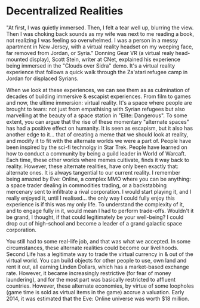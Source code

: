 # Decentralized Realities

"At first, I was quietly immersed. Then, I felt a tear well up, blurring the view. Then I was choking back sounds as my wife was next to me reading a book, not realizing I was feeling so overwhelmed. I was a person in a messy apartment in New Jersey, with a virtual reality headset on my weeping face, far removed from Jordan, or Syria." Donning Gear VR (a virtual realy head-mounted display), Scott Stein, writer at CNet, explained his experience being immersed in the "Clouds over Sidra" demo. It's a virtual reality experience that follows a quick walk through the Za'atari refugee camp in Jordan for displaced Syrians.

When we look at these experiences, we can see them as as culmination of decades of building immersive & escapist experiences. From film to games and now, the ultime immersion: virtual reality. It's a space where people are brought to tears: not just from empathising with Syrian refugees but also marvelling at the beauty of a space station in "Elite: Dangerous". To some extent, you can argue that the rise of these momentary "alternate spaces" has had a positive effect on humanity. It is seen as escapism, but it also has another edge to it... that of creating a meme that we should look at reality, and modify it to fit with the alternate worlds we were a part of. People have been inspired by the sci-fi technolgy in Star Trek. People have learned on how to conduct a community by being a guild leader in World of Warcaft. Each time, these other worlds where memes cultivate, finds it way back to reality. However, these alternate realities, have only been exactly that: alternate ones. It is always tangential to our current reality. I remember being amazed by Eve: Online, a complex MMO where you can be anything: a space trader dealing in commodities trading, or a backstabbing mercenary sent to infiltrate a rival corporation. I would start playing it, and I really enjoyed it, until I realised... the only way I could fully enjoy this experience is if this was my only life. To understand the complexity of it, and to engage fully in it, would mean I had to perform trade-offs. Wouldn't it be grand, I thought, if that could legitimately be your well-being? I could drop out of high-school and become a leader of a grand galactic space corporation.

You still had to some real-life job, and that was what we accepted. In some circumstances, these alternate realities could become our livelihoods. Second Life has a legitimate way to trade the virtual currency in & out of the virtual world. You can build objects for other people to use, own land and rent it out, all earning Linden Dollars, which has a market-based exchange rate. However, it became increasingly restrictive (for fear of money laundering), and for the most part was basically restricted to affluent countries. However, these alternate economies, by virtue of some loopholes (game time is sold as virtual items in the game) accrue a valuation. Early 2014, it was estimated that the Eve: Online universe was worth $18 million.
